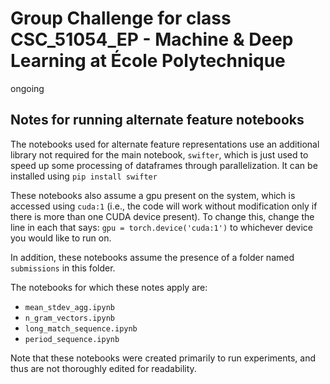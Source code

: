 # Group Challenge for class CSC_51054_EP - Machine & Deep Learning at École Polytechnique
ongoing

## Notes for running alternate feature notebooks
The notebooks used for alternate feature representations use an additional library not required for the main notebook, `swifter`, which is just used to speed up some processing of dataframes through parallelization. It can be installed using
```pip install swifter```

These notebooks also assume a gpu present on the system, which is accessed using `cuda:1` (i.e., the code will work without modification only if there is more than one CUDA device present). To change this, change the line in each that says:
`gpu = torch.device('cuda:1')`
to whichever device you would like to run on.

In addition, these notebooks assume the presence of a folder named `submissions` in this folder.

The notebooks for which these notes apply are:
 * `mean_stdev_agg.ipynb`
 * `n_gram_vectors.ipynb`
 * `long_match_sequence.ipynb`
 * `period_sequence.ipynb`

Note that these notebooks were created primarily to run experiments, and thus are not thoroughly edited for readability.